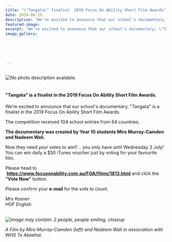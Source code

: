 ```yaml
---
title: "\"Tangata\" finalist  2019 Focus On Ability Short Film Awards"
date: 2019-06-25
description: "We’re excited to announce that our school's documentary, \"Tangata\" is a finalist in the 2019 Focus On Ability Short Film..."
featured-image: 
excerpt: "We’re excited to announce that our school's documentary, \"Tangata\" is a finalist in the 2019 Focus On Ability Short Film Awards."
image_gallery:
	
	
	
	
	
---
```


<p><br /><img src="https://scontent-syd2-1.xx.fbcdn.net/v/t1.0-9/65386354_2280346452014520_8312329672880816128_n.jpg?_nc_cat=107&amp;_nc_eui2=AeHWtiwywbIVxQMN9zcTC5Cqv7Yt5U6zbDzwHRJO5E2Fg4E5AQKOTMUe3pjo18LkVnbXtERm6F-BMgD_4UiX-lobqhgQRUK4AGS7QPuFxigLHA&amp;_nc_oc=AQkrJU8c9wtqPGai-dbzikKoMDu0NEKLfDJFYs4ofsYVHG6h8g4ouuvHWTdXZd7SVnU&amp;_nc_ht=scontent-syd2-1.xx&amp;oh=564707a1fc97c02fdb21caf33a4ca98b&amp;oe=5D7C92A3" alt="No photo description available." /></p>
<h4><span><br />"Tangata" is a finalist in the 2019 Focus On Ability Short Film Awards.</span></h4>
<p>We&rsquo;re excited to announce that our school's documentary, "Tangata" is a finalist in the 2019 Focus On Ability Short Film Awards.</p>
<p>The competition received 104 school entries from 64 countries.</p>
<p><strong>The documentary was created by Year 10 students Miro Murray-Camden and Nadeem Wali. </strong></p>
<p>Now they need your votes to win!! .. you only have until Wednesday 3 July!<br /><span>You can win daily a $50 iTunes voucher just by voting for your favourite film.</span></p>
<p>Please head to &nbsp;<strong><a href="https://www.focusonability.com.au/FOA/films/1813.html">https://www.focusonability.com.au/FOA/films/1813.html</a></strong>&nbsp;and click the <strong>&ldquo;Vote Now&rdquo;</strong> button.</p>
<p>Please confirm your <strong>e-mail</strong> for the vote to count.</p>
<p><em>Mrs Kasner</em><br /><em>HOF English<br /><br /></em></p>
<p><em><img src="https://scontent-syd2-1.xx.fbcdn.net/v/t1.0-9/65606901_2280328398682992_6916778421976563712_n.jpg?_nc_cat=103&amp;_nc_eui2=AeGQSm9NhaoEZEdvohvGBV9TKxZYCNOIyniIhx4YyNI0zZDnoPrzxqQpecl0RimJyc-2-P-2XmjMWJg9ScZo-_l7D6KfHxKmFn45MBSu8qCVHw&amp;_nc_oc=AQlNaMyGG-nj1ajbg42xpRJncbegAq-FU_T0rJ7xWeQE4axOn1349adjWzVKs8fUK1Q&amp;_nc_ht=scontent-syd2-1.xx&amp;oh=331c1707f24a05962a50067162d55fbc&amp;oe=5D7A444C" alt="Image may contain: 2 people, people smiling, closeup" /></em></p>
<p><em><span>A Film by Miro Murray-Camden (left) and Nadeem Wali in association with WHS Te Atawhai.</span></em></p>

